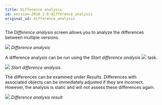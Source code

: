 ```yaml
---
title: Difference analysis
id: version-2018.2.0-difference_analysis
original_id: difference_analysis
---
```


The *Difference analysis* screen allows you to analyze the differences between multiple versions.

![](assets/sf/image52.png)
*Difference analysis*

A difference analysis can be run using the *Start difference analysis* ![](assets/sf/image53.png) task.

![](assets/sf/image54.png)
*Start difference analysis*

The differences can be examined under *Results*. Differences with associated objects can be immediately adjusted if they are incorrect. However, the analysis is static and will not assess these differences again. 

![](assets/sf/image55.png)
*Difference analysis result*